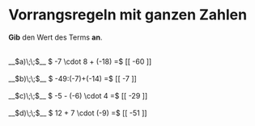 <!--
version:  0.0.1

language: de

@style
main > *:not(:last-child) {
  margin-bottom: 3rem;
}

input {
    text-align: center;
}

.flex-container {
    display: flex;
    flex-wrap: wrap;
    align-items: stretch;
    gap: 20px;
}

.flex-child {
    flex: 1;
    min-width: 350px;
    margin-right: 20px;
}

@media (max-width: 400px) {
    .flex-child {
        flex: 100%;
        margin-right: 0;
    }
}
@end

formula: \carry   \textcolor{red}{\scriptsize #1}
formula: \digit   \rlap{\carry{#1}}\phantom{#2}#2
formula: \permil  \text{‰}

import: https://raw.githubusercontent.com/LiaTemplates/Tikz-Jax/main/README.md

script: https://cdn.jsdelivr.net/gh/LiaTemplates/Tikz-Jax@main/dist/index.js


tags: Vorrangsregeln, Negative Zahlen, leicht, niedrig, Angeben

comment: Rechne mit ganzen Zahlen im Kopf. Beachte die Vorrangsregeln.

author: Martin Lommatzsch

-->




# Vorrangsregeln mit ganzen Zahlen

**Gib** den Wert des Terms **an**.

<section class="flex-container">

<div class="flex-child">
<br>
__$a)\;\;$__ $ -7 \cdot 8 + (-18) =$ [[  -60  ]]
<br>
</div> 
<div class="flex-child">
<br>
__$b)\;\;$__ $ -49:(-7)+(-14) =$ [[  -7  ]]
<br>
</div> 
<div class="flex-child">
<br>
__$c)\;\;$__ $ -5 - (-6) \cdot 4 =$ [[  -29  ]]
<br>
</div> 
<div class="flex-child">
<br>
__$d)\;\;$__ $ 12 + 7 \cdot (-9) =$ [[  -51  ]]
<br>
</div> 
</section>
<br>
<br>
<br>
<br>

